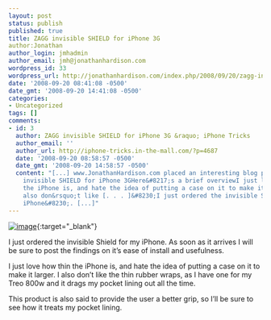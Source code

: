```yaml
---
layout: post
status: publish
published: true
title: ZAGG invisible SHIELD for iPhone 3G
author:Jonathan
author_login: jmhadmin
author_email: jmh@jonathanhardison.com
wordpress_id: 33
wordpress_url: http://jonathanhardison.com/index.php/2008/09/20/zagg-invisible-shield-for-iphone-3g/
date: '2008-09-20 08:41:08 -0500'
date_gmt: '2008-09-20 14:41:08 -0500'
categories:
- Uncategorized
tags: []
comments:
- id: 3
  author: ZAGG invisible SHIELD for iPhone 3G &raquo; iPhone Tricks
  author_email: ''
  author_url: http://iphone-tricks.in-the-mall.com/?p=4687
  date: '2008-09-20 08:58:57 -0500'
  date_gmt: '2008-09-20 14:58:57 -0500'
  content: "[...] www.JonathanHardison.com placed an interesting blog post on ZAGG
    invisible SHIELD for iPhone 3GHere&#8217;s a brief overviewI just love how thin
    the iPhone is, and hate the idea of putting a case on it to make it larger. I
    also don&rsquo;t like [. . . ]&#8230;I just ordered the invisible Shield for my
    iPhone&#8230;. [...]"
---
```

[![image]({{site.base}}/imagecontent/2008/09/image1.png)](http://www.zagg.com){:target="_blank"}

I just ordered the invisible Shield for my iPhone. As soon as it arrives I will be sure to post the findings on it’s ease of install and usefulness.

I just love how thin the iPhone is, and hate the idea of putting a case on it to make it larger. I also don’t like the thin rubber wraps, as I have one for my Treo 800w and it drags my pocket lining out all the time.

This product is also said to provide the user a better grip, so I’ll be sure to see how it treats my pocket lining.
